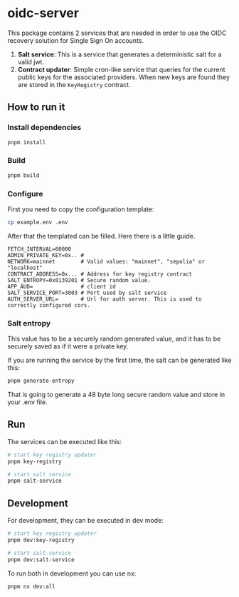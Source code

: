 # oidc-server

This package contains 2 services that are needed in order to use the OIDC
recovery solution for Single Sign On accounts.

1. **Salt service**: This is a service that generates a deterministic salt for a
   valid jwt.
2. **Contract updater**: Simple cron-like service that queries for the current
   public keys for the associated providers. When new keys are found they are
   stored in the `KeyRegistry` contract.

## How to run it

### Install dependencies

```bash
pnpm install
```

### Build

```bash
pnpm build
```

### Configure

First you need to copy the configuration template:

```bash
cp example.env .env
```

After that the templated can be filled. Here there is a little guide.

```dotenv
FETCH_INTERVAL=60000
ADMIN_PRIVATE_KEY=0x.. #
NETWORK=mainnet        # Valid values: "mainnet", "sepolia" or "localhost"
CONTRACT_ADDRESS=0x... # Address for key registry contract
SALT_ENTROPY=0x0139201 # Secure random value.
APP_AUD=               # client id
SALT_SERVICE_PORT=3003 # Port used by salt service
AUTH_SERVER_URL=       # Url for auth server. This is used to correctly configured cors.
```

### Salt entropy

This value has to be a securely random generated value, and it has to be
securely saved as if it were a private key.

If you are running the service by the first time, the salt can be generated like
this:

```bash
pnpm generate-entropy
```

That is going to generate a 48 byte long secure random value and store in your
.env file.

## Run

The services can be executed like this:

```bash
# start key registry updater
pnpm key-registry

# start salt service
pnpm salt-service
```

## Development

For development, they can be executed in dev mode:

```bash
# start key registry updater
pnpm dev:key-registry

# start salt service
pnpm dev:salt-service
```

To run both in development you can use nx:

```bash
pnpm nx dev:all
```
